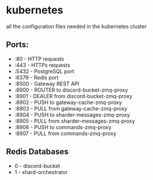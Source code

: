 # kubernetes
all the configuration files needed in the kubernetes cluster

## Ports:
* :80 - HTTP requests
* :443 - HTTPs requests
* :5432 - PostgreSQL port
* :6379 - Redis port
* :8500 - Gateway REST API
* :8900 - ROUTER to discord-bucket-zmq-proxy
* :8901 - DEALER from discord-bucket-zmq-proxy
* :8902 - PUSH to gateway-cache-zmq-proxy
* :8903 - PULL from gateway-cache-zmq-proxy
* :8904 - PUSH to sharder-messages-zmq-proxy
* :8905 - PULL from sharder-messages-zmq-proxy
* :8906 - PUSH to commands-zmq-proxy
* :8907 - PULL from commands-zmq-proxy

## Redis Databases
* 0 - discord-bucket
* 1 - shard-orchestrator